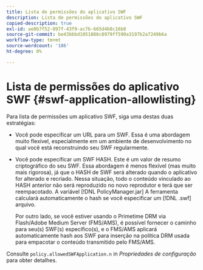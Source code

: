 ```yaml
---
title: Lista de permissões do aplicativo SWF
description: Lista de permissões do aplicativo SWF
copied-description: true
exl-id: ae8b7f52-897f-43f9-ac7b-665d4b8c16b8
source-git-commit: be43bbbd1051886c8979ff590a3197b2a7249b6a
workflow-type: tm+mt
source-wordcount: '186'
ht-degree: 0%

---
```


# Lista de permissões do aplicativo SWF {#swf-application-allowlisting}

Para lista de permissões um aplicativo SWF, siga uma destas duas estratégias:

* Você pode especificar um URL para um SWF. Essa é uma abordagem muito flexível, especialmente em um ambiente de desenvolvimento no qual você está reconstruindo seu SWF regularmente.
* Você pode especificar um SWF HASH. Este é um valor de resumo criptográfico do seu SWF. Essa abordagem é menos flexível (mas muito mais rigorosa), já que o HASH de SWF será alterado quando o aplicativo for alterado e recriado. Nessa situação, todo o conteúdo vinculado ao HASH anterior não será reproduzido no novo reprodutor e terá que ser reempacotado. A variável [!DNL PolicyManager.jar] A ferramenta calculará automaticamente o hash se você especificar um [!DNL .swf] arquivo.

   Por outro lado, se você estiver usando o Primetime DRM via Flash/Adobe Medium Server (FMS/AMS), é possível fornecer o caminho para seu(s) SWF(s) específico(s), e o FMS/AMS aplicará automaticamente hash aos SWF para inserção na política DRM usada para empacotar o conteúdo transmitido pelo FMS/AMS.

Consulte `policy.allowedSWFApplication.n` in *Propriedades de configuração* para obter detalhes.
